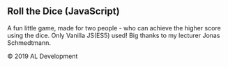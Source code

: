 ## Roll the Dice (JavaScript)
A fun little game, made for two people - who can achieve the higher score using the dice.
Only Vanilla JS(ES5) used!
Big thanks to my lecturer Jonas Schmedtmann.

© 2019 AL Development

